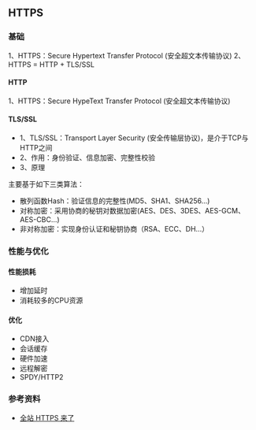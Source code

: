 ## HTTPS

### 基础

1、HTTPS：Secure Hypertext Transfer Protocol (安全超文本传输协议)
2、HTTPS = HTTP + TLS/SSL

#### HTTP

1、HTTPS：Secure HypeText Transfer Protocol (安全超文本传输协议)


#### TLS/SSL

* 1、TLS/SSL：Transport Layer Security (安全传输层协议)，是介于TCP与HTTP之间
* 2、作用：身份验证、信息加密、完整性校验
* 3、原理

主要基于如下三类算法：

* 散列函数Hash：验证信息的完整性(MD5、SHA1、SHA256...)
* 对称加密：采用协商的秘钥对数据加密(AES、DES、3DES、AES-GCM、AES-CBC...)
* 非对称加密：实现身份认证和秘钥协商（RSA、ECC、DH...）

### 性能与优化

#### 性能损耗

* 增加延时
* 消耗较多的CPU资源

#### 优化

* CDN接入
* 会话缓存
* 硬件加速
* 远程解密
* SPDY/HTTP2


### 参考资料

* [全站 HTTPS 来了](https://mp.weixin.qq.com/s?__biz=MzA3NTYzODYzMg==&mid=402615812&idx=1&sn=b6dae639119bb66e7025321254b8d973&scene=2&srcid=122466parPJZpmpxfpPVFutJ&from=timeline&isappinstalled=0#wechat_redirect)



